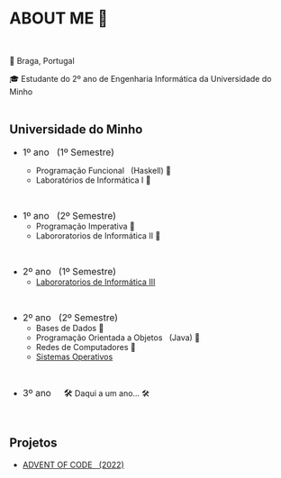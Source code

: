 # ABOUT ME 👋
<br>

&#x1F4CD; Braga, Portugal

&#x1F393; Estudante do 2º ano de Engenharia Informática da Universidade do Minho<br><br>

## **Universidade do Minho**<br>

+ <span style="font-size: 16px;">1º ano&nbsp;&nbsp;&nbsp;(1º Semestre)</span>

  + Programação Funcional&nbsp;&nbsp;&nbsp;(Haskell) &#x1F6A7;
  + Laboratórios de Informática I &#x1F6A7;
<br>


+ <span style="font-size: 16px;">1º ano&nbsp;&nbsp;&nbsp;(2º Semestre)</span>
  + Programação Imperativa &#x1F6A7;
  + Labororatorios de Informática II &#x1F6A7;
<br>

+ <span style="font-size: 16px;">2º ano&nbsp;&nbsp;&nbsp;(1º Semestre)</span>
  + [Labororatorios de Informática III](https://github.com/JoaoLopes2003/LI3)
<br>

+ <span style="font-size: 16px;">2º ano&nbsp;&nbsp;&nbsp;(2º Semestre)</span>
  + Bases de Dados &#x1F6A7;
  + Programação Orientada a Objetos&nbsp;&nbsp;&nbsp;(Java) &#x1F6A7;
  + Redes de Computadores &#x1F6A7;
  + [Sistemas Operativos](https://github.com/JoaoLopes2003/SO/tree/main)
<br>

+ <span style="font-size: 16px;">3º ano&nbsp;&nbsp;&nbsp;&nbsp;&nbsp;&#x1F6E0;</span> Daqui a um ano... &#x1F6E0;</span>
<br>

## **Projetos**<br>
  + [ADVENT OF CODE&nbsp;&nbsp;&nbsp;(2022)](https://github.com/JoaoLopes2003/Advent-of-Code)

